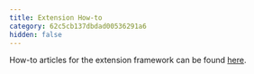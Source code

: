 ```yaml
---
title: Extension How-to
category: 62c5cb137dbdad00536291a6
hidden: false
---
```


How-to articles for the extension framework can be found [here](https://dev.to/phylum).
